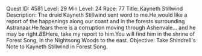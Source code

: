 Quest ID: 4581
Level: 29
Min Level: 24
Race: 77
Title: Kayneth Stillwind
Description: The druid Kayneth Stillwind sent word to me.He would like a report of the happenings along our coast and in the forests surrounding Astranaar.He fears there is a corruption moving through Ashenvale... and he may be right.$B$BHere, take my report to him.You will find him in the shrine of Forest Song, in the Nightsong Woods to the east.
Objective: Take Shindrell's Note to Kayneth Stillwind in Forest Song.

